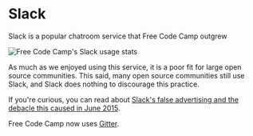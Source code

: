 # Slack

Slack is a popular chatroom service that Free Code Camp outgrew

![Free Code Camp's Slack usage stats](https://www.evernote.com/l/AHRvSgBsEqZMBqugb3gWNG9jSKhPT8Dj5FAB/image.png)

As much as we enjoyed using this service, it is a poor fit for large open source communities. This said, many open source communities still use Slack, and Slack does nothing to discourage this practice.

If you're curious, you can read about [Slack's false advertising and the debacle this caused in June 2015](http://blog.freecodecamp.com/2015/06/so-yeah-we-tried-slack-and-we-deeply-regretted-it.html).

Free Code Camp now uses [Gitter](https://github.com/FreeCodeCamp/freecodecamp/wiki/Gitter).
